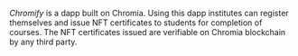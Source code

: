 _Chromify_ is a dapp built on Chromia. Using this dapp institutes can register themselves and issue NFT certificates to students for completion of courses. The NFT certificates issued are verifiable on Chromia blockchain by any third party.
